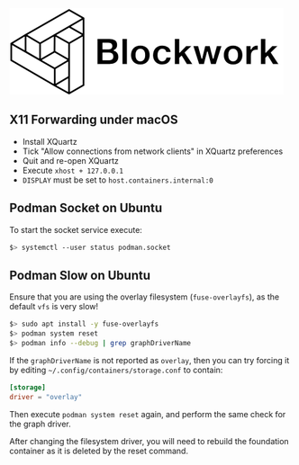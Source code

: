 ![Blockwork](docs/assets/mascot_b_black_e_white.png)

## X11 Forwarding under macOS

 * Install XQuartz
 * Tick "Allow connections from network clients" in XQuartz preferences
 * Quit and re-open XQuartz
 * Execute `xhost + 127.0.0.1`
 * `DISPLAY` must be set to `host.containers.internal:0`

## Podman Socket on Ubuntu

To start the socket service execute:

```bash
$> systemctl --user status podman.socket
```

## Podman Slow on Ubuntu

Ensure that you are using the overlay filesystem (`fuse-overlayfs`), as the
default `vfs` is very slow!

```bash
$> sudo apt install -y fuse-overlayfs
$> podman system reset
$> podman info --debug | grep graphDriverName
```

If the `graphDriverName` is not reported as `overlay`, then you can try forcing
it by editing `~/.config/containers/storage.conf` to contain:

```toml
[storage]
driver = "overlay"
```

Then execute `podman system reset` again, and perform the same check for the
graph driver.

After changing the filesystem driver, you will need to rebuild the foundation
container as it is deleted by the reset command.
